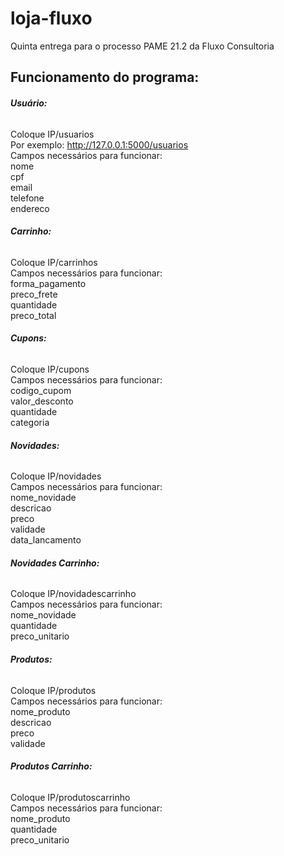 # loja-fluxo
Quinta entrega para o processo PAME 21.2 da Fluxo Consultoria

## Funcionamento do programa:

###### **Usuário:** 
Coloque IP/usuarios 
\
Por exemplo: http://127.0.0.1:5000/usuarios \
Campos necessários para funcionar: \
nome \
cpf \
email \
telefone \
endereco 


###### **Carrinho:** 
Coloque IP/carrinhos \
Campos necessários para funcionar: \
forma_pagamento \
preco_frete \
quantidade \
preco_total 


###### **Cupons:** 
Coloque IP/cupons \
Campos necessários para funcionar: \
codigo_cupom \
valor_desconto \
quantidade \
categoria 

###### **Novidades:** 
Coloque IP/novidades \
Campos necessários para funcionar: \
nome_novidade \
descricao \
preco \
validade \
data_lancamento 

###### **Novidades Carrinho:** 
Coloque IP/novidadescarrinho \
Campos necessários para funcionar: \
nome_novidade \
quantidade \
preco_unitario  

###### **Produtos:** 
Coloque IP/produtos \
Campos necessários para funcionar: \
nome_produto \
descricao \
preco \
validade 

###### **Produtos Carrinho:** 
Coloque IP/produtoscarrinho \
Campos necessários para funcionar: \
nome_produto \
quantidade \
preco_unitario  



